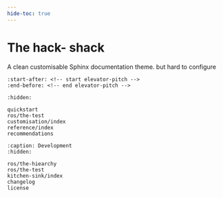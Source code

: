 ```yaml
---
hide-toc: true
---
```


# The hack- shack

A clean customisable Sphinx documentation theme.
but hard to configure 

```{include} ../README.md
:start-after: <!-- start elevator-pitch -->
:end-before: <!-- end elevator-pitch -->
```

```{toctree}
:hidden:

quickstart
ros/the-test
customisation/index
reference/index
recommendations
```

```{toctree}
:caption: Development
:hidden:

ros/the-hiearchy
ros/the-test
kitchen-sink/index
changelog
license
```
